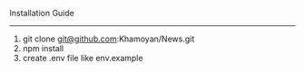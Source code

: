 Installation Guide
********************************************
1) git clone git@github.com:Khamoyan/News.git
2) npm install
3) create .env file like env.example 